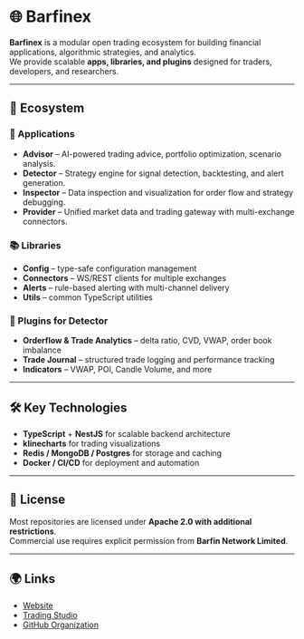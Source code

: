 # 🌐 Barfinex

**Barfinex** is a modular open trading ecosystem for building financial applications, algorithmic strategies, and analytics.  
We provide scalable **apps, libraries, and plugins** designed for traders, developers, and researchers.

---

## 🚀 Ecosystem

### 🧩 Applications
- **Advisor** – AI-powered trading advice, portfolio optimization, scenario analysis.  
- **Detector** – Strategy engine for signal detection, backtesting, and alert generation.  
- **Inspector** – Data inspection and visualization for order flow and strategy debugging.  
- **Provider** – Unified market data and trading gateway with multi-exchange connectors.  

### 📚 Libraries
- **Config** – type-safe configuration management  
- **Connectors** – WS/REST clients for multiple exchanges  
- **Alerts** – rule-based alerting with multi-channel delivery  
- **Utils** – common TypeScript utilities  

### 🔌 Plugins for Detector
- **Orderflow & Trade Analytics** – delta ratio, CVD, VWAP, order book imbalance  
- **Trade Journal** – structured trade logging and performance tracking  
- **Indicators** – VWAP, POI, Candle Volume, and more  

---

## 🛠️ Key Technologies
- **TypeScript** + **NestJS** for scalable backend architecture  
- **klinecharts** for trading visualizations  
- **Redis / MongoDB / Postgres** for storage and caching  
- **Docker / CI/CD** for deployment and automation  

---

## 📖 License
Most repositories are licensed under **Apache 2.0 with additional restrictions**.  
Commercial use requires explicit permission from **Barfin Network Limited**.  

---

## 🌍 Links
- [Website](https://barfin.network)  
- [Trading Studio](https://studio.barfinex.com)  
- [GitHub Organization](https://github.com/barfinex)  
